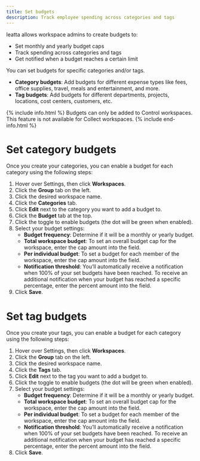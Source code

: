 ```yaml
---
title: Set budgets
description: Track employee spending across categories and tags
---
```

<div id="ieatta-classic" markdown="1">

Ieatta allows workspace admins to create budgets to:
- Set monthly and yearly budget caps
- Track spending across categories and tags
- Get notified when a budget reaches a certain limit 

You can set budgets for specific categories and/or tags. 
- **Category budgets**: Add budgets for different expense types like fees, office supplies, travel, meals and entertainment, and more. 
- **Tag budgets**: Add budgets for different departments, projects, locations, cost centers, customers, etc. 

{% include info.html %}
Budgets can only be added to Control workspaces. This feature is not available for Collect workspaces. 
{% include end-info.html %}

# Set category budgets

Once you create your categories, you can enable a budget for each category using the following steps: 

1. Hover over Settings, then click **Workspaces**. 
2. Click the **Group** tab on the left. 
3. Click the desired workspace name. 
4. Click the **Categories** tab. 
5. Click **Edit** next to the category you want to add a budget to.
6. Click the **Budget** tab at the top.
7. Click the toggle to enable budgets (the dot will be green when enabled).
8. Select your budget settings:
   - **Budget frequency**: Determine if it will be a monthly or yearly budget.
   - **Total workspace budget**: To set an overall budget cap for the workspace, enter the cap amount into the field.
   - **Per individual budget**: To set a budget for each member of the workspace, enter the cap amount into the field.
   - **Notification threshold**: You’ll automatically receive a notification when 100% of your set budgets have been reached. To receive an additional notification when your budget has reached a specific percentage, enter the percent amount into the field. 
9. Click **Save**.

# Set tag budgets 

Once you create your tags, you can enable a budget for each category using the following steps: 

1. Hover over Settings, then click **Workspaces**. 
2. Click the **Group** tab on the left. 
3. Click the desired workspace name. 
4. Click the **Tags** tab. 
5. Click **Edit** next to the tag you want to add a budget to.  
6. Click the toggle to enable budgets (the dot will be green when enabled).
7. Select your budget settings:
   - **Budget frequency**: Determine if it will be a monthly or yearly budget.
   - **Total workspace budget**: To set an overall budget cap for the workspace, enter the cap amount into the field.
   - **Per individual budget**: To set a budget for each member of the workspace, enter the cap amount into the field.
   - **Notification threshold**: You’ll automatically receive a notification when 100% of your set budgets have been reached. To receive an additional notification when your budget has reached a specific percentage, enter the percent amount into the field. 
8. Click **Save**. 

</div>
